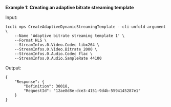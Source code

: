 **Example 1: Creating an adaptive bitrate streaming template**



Input: 

```
tccli mps CreateAdaptiveDynamicStreamingTemplate --cli-unfold-argument  \
    --Name 'Adaptive bitrate streaming template 1' \
    --Format HLS \
    --StreamInfos.0.Video.Codec libx264 \
    --StreamInfos.0.Video.Bitrate 2000 \
    --StreamInfos.0.Audio.Codec flac \
    --StreamInfos.0.Audio.SampleRate 44100
```

Output: 
```
{
    "Response": {
        "Definition": 30018,
        "RequestId": "12ae8d8e-dce3-4151-9d4b-5594145287e1"
    }
}
```

